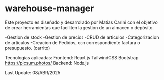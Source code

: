 # warehouse-manager

Este proyecto es diseñado y desarrollado por Matias Carini con el objetivo de crear herramientas que faciliten la gestion de un almacen o depósito.

-Gestion de stock
-Gestion de precios
-CRUD de articulos
-Categorizacion de articulos
-Creacion de Pedidos, con correspondiente factura o presupuesto. (carrito)

Tecnologias aplicadas:
    Frontend:
	      React.js
	      TailwindCSS
	      Bootstrap
	      https://picsum.photos/
    Backend:
	      Node.js


Last Update: 08/ABR/2025
